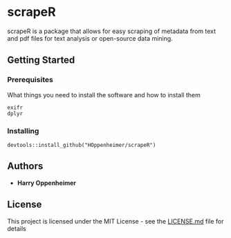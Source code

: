 # scrapeR

scrapeR is a package that allows for easy scraping of metadata from text and pdf files for text analysis or open-source data mining. 

## Getting Started

### Prerequisites

What things you need to install the software and how to install them

```
exifr
dplyr
```

### Installing

```
devtools::install_github("HOppenheimer/scrapeR")
```



## Authors

* **Harry Oppenheimer**


## License

This project is licensed under the MIT License - see the [LICENSE.md](LICENSE.md) file for details

